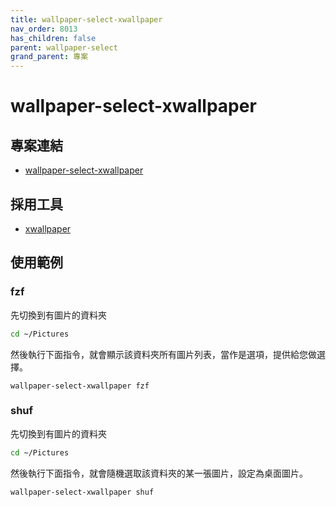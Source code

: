 ```yaml
---
title: wallpaper-select-xwallpaper
nav_order: 8013
has_children: false
parent: wallpaper-select
grand_parent: 專案
---
```


# wallpaper-select-xwallpaper


## 專案連結

* [wallpaper-select-xwallpaper](https://github.com/samwhelp/note-about-fzf/tree/gh-pages/_demo/project/wallpaper-select/wallpaper-select-xwallpaper)


## 採用工具

* [xwallpaper](https://github.com/stoeckmann/xwallpaper)


## 使用範例

### fzf

先切換到有圖片的資料夾

``` sh
cd ~/Pictures
```

然後執行下面指令，就會顯示該資料夾所有圖片列表，當作是選項，提供給您做選擇。

```
wallpaper-select-xwallpaper fzf
```


### shuf

先切換到有圖片的資料夾

``` sh
cd ~/Pictures
```

然後執行下面指令，就會隨機選取該資料夾的某一張圖片，設定為桌面圖片。

```
wallpaper-select-xwallpaper shuf
```
